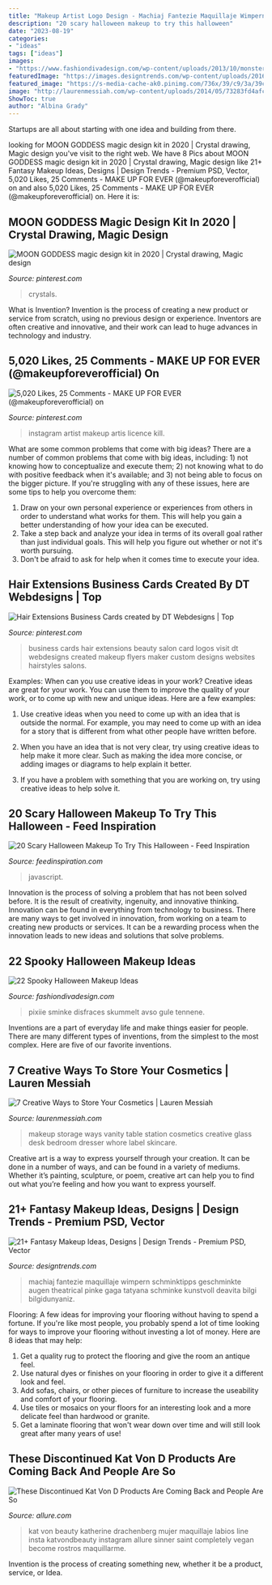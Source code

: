 ```yaml
---
title: "Makeup Artist Logo Design - Machiaj Fantezie Maquillaje Wimpern Schminktipps Geschminkte Augen Theatrical Pinke Gaga Tatyana Schminke Kunstvoll Deavita Bilgi Bilgidunyaniz"
description: "20 scary halloween makeup to try this halloween"
date: "2023-08-19"
categories:
- "ideas"
tags: ["ideas"]
images:
- "https://www.fashiondivadesign.com/wp-content/uploads/2013/10/monster_vol__ii_by_yazzattack-d31f7cl.jpg"
featuredImage: "https://images.designtrends.com/wp-content/uploads/2016/06/07095808/Lady-Gaga-Fantasy-Makeover.jpg"
featured_image: "https://s-media-cache-ak0.pinimg.com/736x/39/c9/3a/39c93a0b10b09e0521e74df1ab94a180--beauty-business-cards-hair-business-cards.jpg"
image: "http://laurenmessiah.com/wp-content/uploads/2014/05/73283fd4afc6140b31df282d5e1da7fa.jpg"
ShowToc: true
author: "Albina Grady"
---
```



Startups are all about starting with one idea and building from there.

	

		
looking for MOON GODDESS magic design kit in 2020 | Crystal drawing, Magic design you've visit to the right web. We have 8 Pics about MOON GODDESS magic design kit in 2020 | Crystal drawing, Magic design like 21+ Fantasy Makeup Ideas, Designs | Design Trends - Premium PSD, Vector, 5,020 Likes, 25 Comments - MAKE UP FOR EVER (@makeupforeverofficial) on and also 5,020 Likes, 25 Comments - MAKE UP FOR EVER (@makeupforeverofficial) on. Here it is:
		
    
## MOON GODDESS Magic Design Kit In 2020 | Crystal Drawing, Magic Design

<img loading=lazy src="https://i.pinimg.com/736x/8b/cd/20/8bcd20d0ab86765d88c7a6f06a22faac.jpg" onerror="this.onerror=null;this.src='https://tse2.mm.bing.net/th?id=OIP.QGR4ccLDnRt912ZeTX25AwHaMN&amp;pid=15.1';" alt="MOON GODDESS magic design kit in 2020 | Crystal drawing, Magic design">

_Source: pinterest.com_

>crystals. 

	

What is Invention?
Invention is the process of creating a new product or service from scratch, using no previous design or experience. Inventors are often creative and innovative, and their work can lead to huge advances in technology and industry.

    
## 5,020 Likes, 25 Comments - MAKE UP FOR EVER (@makeupforeverofficial) On

<img loading=lazy src="https://i.pinimg.com/736x/3e/81/ae/3e81ae1bbdec3ea38b42250ea302e15b.jpg" onerror="this.onerror=null;this.src='https://tse2.mm.bing.net/th?id=OIP.YgNUDQM7mr913EVcShfJEwHaJR&amp;pid=15.1';" alt="5,020 Likes, 25 Comments - MAKE UP FOR EVER (@makeupforeverofficial) on">

_Source: pinterest.com_

>instagram artist makeup artis licence kill. 

	

What are some common problems that come with big ideas?
There are a number of common problems that come with big ideas, including: 1) not knowing how to conceptualize and execute them; 2) not knowing what to do with positive feedback when it's available; and 3) not being able to focus on the bigger picture. If you're struggling with any of these issues, here are some tips to help you overcome them: 
1) Draw on your own personal experience or experiences from others in order to understand what works for them. This will help you gain a better understanding of how your idea can be executed. 
2) Take a step back and analyze your idea in terms of its overall goal rather than just individual goals. This will help you figure out whether or not it's worth pursuing. 
3) Don't be afraid to ask for help when it comes time to execute your idea.

    
## Hair Extensions Business Cards Created By DT Webdesigns | Top

<img loading=lazy src="https://s-media-cache-ak0.pinimg.com/736x/39/c9/3a/39c93a0b10b09e0521e74df1ab94a180--beauty-business-cards-hair-business-cards.jpg" onerror="this.onerror=null;this.src='https://tse2.mm.bing.net/th?id=OIP.jwkFFrRnd7IfAm_nNHpCJQHaHU&amp;pid=15.1';" alt="Hair Extensions Business Cards created by DT Webdesigns | Top">

_Source: pinterest.com_

>business cards hair extensions beauty salon card logos visit dt webdesigns created makeup flyers maker custom designs websites hairstyles salons. 

	

Examples: When can you use creative ideas in your work?
Creative ideas are great for your work. You can use them to improve the quality of your work, or to come up with new and unique ideas. Here are a few examples:
1. Use creative ideas when you need to come up with an idea that is outside the normal. For example, you may need to come up with an idea for a story that is different from what other people have written before.

2. When you have an idea that is not very clear, try using creative ideas to help make it more clear. Such as making the idea more concise, or adding images or diagrams to help explain it better.

3. If you have a problem with something that you are working on, try using creative ideas to help solve it.

    
## 20 Scary Halloween Makeup To Try This Halloween - Feed Inspiration

<img loading=lazy src="https://feedinspiration.com/wp-content/uploads/2016/09/Scary-Halloween-Makeup-1.jpg" onerror="this.onerror=null;this.src='https://tse3.mm.bing.net/th?id=OIP.0ZRsYYgvpooHMWMvEKEpWgHaJ3&amp;pid=15.1';" alt="20 Scary Halloween Makeup To Try This Halloween - Feed Inspiration">

_Source: feedinspiration.com_

>javascript. 

	

Innovation is the process of solving a problem that has not been solved before. It is the result of creativity, ingenuity, and innovative thinking. Innovation can be found in everything from technology to business. There are many ways to get involved in innovation, from working on a team to creating new products or services. It can be a rewarding process when the innovation leads to new ideas and solutions that solve problems.

    
## 22 Spooky Halloween Makeup Ideas

<img loading=lazy src="https://www.fashiondivadesign.com/wp-content/uploads/2013/10/monster_vol__ii_by_yazzattack-d31f7cl.jpg" onerror="this.onerror=null;this.src='https://tse4.mm.bing.net/th?id=OIP.-KzfYnJRNgyCiNYOZfBAjgHaLH&amp;pid=15.1';" alt="22 Spooky Halloween Makeup Ideas">

_Source: fashiondivadesign.com_

>pixiie sminke disfraces skummelt avso gule tennene. 

	

Inventions are a part of everyday life and make things easier for people. There are many different types of inventions, from the simplest to the most complex. Here are five of our favorite inventions.

    
## 7 Creative Ways To Store Your Cosmetics | Lauren Messiah

<img loading=lazy src="http://laurenmessiah.com/wp-content/uploads/2014/05/73283fd4afc6140b31df282d5e1da7fa.jpg" onerror="this.onerror=null;this.src='https://tse2.mm.bing.net/th?id=OIP.17frVTPn2SXt1WpxHsvtVwHaJ3&amp;pid=15.1';" alt="7 Creative Ways to Store Your Cosmetics | Lauren Messiah">

_Source: laurenmessiah.com_

>makeup storage ways vanity table station cosmetics creative glass desk bedroom dresser whore label skincare. 

	

Creative art is a way to express yourself through your creation. It can be done in a number of ways, and can be found in a variety of mediums. Whether it’s painting, sculpture, or poem, creative art can help you to find out what you’re feeling and how you want to express yourself.

    
## 21+ Fantasy Makeup Ideas, Designs | Design Trends - Premium PSD, Vector

<img loading=lazy src="https://images.designtrends.com/wp-content/uploads/2016/06/07095808/Lady-Gaga-Fantasy-Makeover.jpg" onerror="this.onerror=null;this.src='https://tse1.mm.bing.net/th?id=OIP.YQ4fqQTBO99LQ3MsgO56QwHaLI&amp;pid=15.1';" alt="21+ Fantasy Makeup Ideas, Designs | Design Trends - Premium PSD, Vector">

_Source: designtrends.com_

>machiaj fantezie maquillaje wimpern schminktipps geschminkte augen theatrical pinke gaga tatyana schminke kunstvoll deavita bilgi bilgidunyaniz. 

	

Flooring: A few ideas for improving your flooring without having to spend a fortune.
If you're like most people, you probably spend a lot of time looking for ways to improve your flooring without investing a lot of money. Here are 8 ideas that may help: 
1. Get a quality rug to protect the flooring and give the room an antique feel. 
2. Use natural dyes or finishes on your flooring in order to give it a different look and feel. 
3. Add sofas, chairs, or other pieces of furniture to increase the useability and comfort of your flooring. 
4. Use tiles or mosaics on your floors for an interesting look and a more delicate feel than hardwood or granite. 
5. Get a laminate flooring that won't wear down over time and will still look great after many years of use! 

    
## These Discontinued Kat Von D Products Are Coming Back And People Are So

<img loading=lazy src="https://media.allure.com/photos/57910469c7565f2d258c6391/master/pass/Instagram:KatVonDBeauty.jpg" onerror="this.onerror=null;this.src='https://tse3.mm.bing.net/th?id=OIP.dYRo5VuMVc48nCbIYuMpYAHaHY&amp;pid=15.1';" alt="These Discontinued Kat Von D Products Are Coming Back and People Are So">

_Source: allure.com_

>kat von beauty katherine drachenberg mujer maquillaje labios line insta katvondbeauty instagram allure sinner saint completely vegan become rostros maquillarme. 

	

Invention is the process of creating something new, whether it be a product, service, or Idea.

